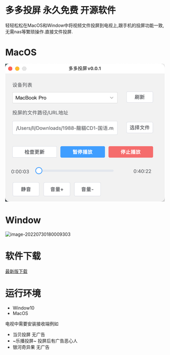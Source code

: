 # 多多投屏 永久免费 开源软件

轻轻松松在MacOS和Window中将视频文件投屏到电视上,跟手机的投屏功能一致,无需nas等繁琐操作.直接文件投屏.

# MacOS
![image-20231109005542075](./assets/image-20231109005542075.png)
# Window
![image-20220730180009303](images/w.jpg)

# 软件下载

[最新版下载](https://github.com/duolabmeng6/projection_screen_tv/releases)

# 运行环境

* Window10
* MacOS

电视中需要安装接收端例如

* 当贝投屏 无广告
* ~乐播投屏~ 投屏后有广告恶心人
* 银河奇异果 无广告

